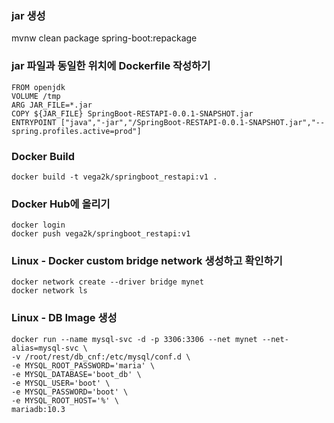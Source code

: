 ### jar 생성
mvnw clean package spring-boot:repackage

### jar 파일과 동일한 위치에 Dockerfile 작성하기
```
FROM openjdk
VOLUME /tmp
ARG JAR_FILE=*.jar
COPY ${JAR_FILE} SpringBoot-RESTAPI-0.0.1-SNAPSHOT.jar
ENTRYPOINT ["java","-jar","/SpringBoot-RESTAPI-0.0.1-SNAPSHOT.jar","--spring.profiles.active=prod"]
```

### Docker Build
```
docker build -t vega2k/springboot_restapi:v1 .
```

### Docker Hub에 올리기
```
docker login
docker push vega2k/springboot_restapi:v1
```
### Linux - Docker custom bridge network 생성하고 확인하기
```
docker network create --driver bridge mynet
docker network ls
``` 
### Linux - DB Image 생성
```
docker run --name mysql-svc -d -p 3306:3306 --net mynet --net-alias=mysql-svc \
-v /root/rest/db_cnf:/etc/mysql/conf.d \
-e MYSQL_ROOT_PASSWORD='maria' \
-e MYSQL_DATABASE='boot_db' \
-e MYSQL_USER='boot' \
-e MYSQL_PASSWORD='boot' \
-e MYSQL_ROOT_HOST='%' \
mariadb:10.3
```